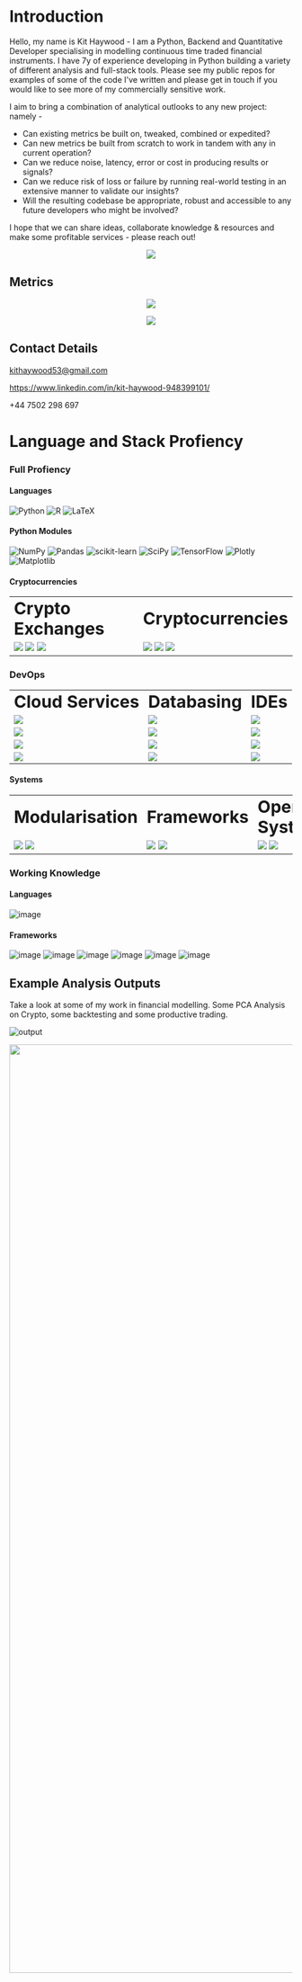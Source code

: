 # Introduction

Hello, my name is Kit Haywood - I am a Python, Backend and Quantitative Developer specialising in modelling continuous time traded financial instruments. I have 7y of experience developing in Python building a variety of different analysis and full-stack tools. Please see my public repos for examples of some of the code I've written and please get in touch if you would like to see more of my commercially sensitive work. 

I aim to bring a combination of analytical outlooks to any new project: namely -

  - Can existing metrics be built on, tweaked, combined or expedited? 
  - Can new metrics be built from scratch to work in tandem with any in current operation? 
  - Can we reduce noise, latency, error or cost in producing results or signals? 
  - Can we reduce risk of loss or failure by running real-world testing in an extensive manner to validate our insights?
  - Will the resulting codebase be appropriate, robust and accessible to any future developers who might be involved?

I hope that we can share ideas, collaborate knowledge & resources and make some profitable services - please reach out!

<p align="center"> 
  <img src="https://github-profile-summary-cards.vercel.app/api/cards/profile-details?username=KitHaywood&theme=radical" /> 
</p>

## Metrics
<p align="center">
    <img align="center" src="https://github-readme-stats.vercel.app/api?username=KitHaywood&show_icons=true&theme=radical" />
  </p>
  
  
 
<p align="center">
    <img align="center" src="https://github-readme-stats.vercel.app/api/top-langs/?username=KitHaywood&layout=compact&theme=radical" />
</p>



## Contact Details

kithaywood53@gmail.com

https://www.linkedin.com/in/kit-haywood-948399101/

+44 7502 298 697 

# Language and Stack Profiency

### Full Profiency

#### Languages

![Python](https://img.shields.io/badge/python-3670A0?style=for-the-badge&logo=python&logoColor=ffdd54) 	![R](https://img.shields.io/badge/r-%23276DC3.svg?style=for-the-badge&logo=r&logoColor=white) ![LaTeX](https://img.shields.io/badge/latex-%23008080.svg?style=for-the-badge&logo=latex&logoColor=white)

#### Python Modules

![NumPy](https://img.shields.io/badge/numpy-%23013243.svg?style=for-the-badge&logo=numpy&logoColor=white) ![Pandas](https://img.shields.io/badge/pandas-%23150458.svg?style=for-the-badge&logo=pandas&logoColor=white) ![scikit-learn](https://img.shields.io/badge/scikit--learn-%23F7931E.svg?style=for-the-badge&logo=scikit-learn&logoColor=white) ![SciPy](https://img.shields.io/badge/SciPy-%230C55A5.svg?style=for-the-badge&logo=scipy&logoColor=%white) ![TensorFlow](https://img.shields.io/badge/TensorFlow-%23FF6F00.svg?style=for-the-badge&logo=TensorFlow&logoColor=white) 	![Plotly](https://img.shields.io/badge/Plotly-%233F4F75.svg?style=for-the-badge&logo=plotly&logoColor=white) ![Matplotlib](https://img.shields.io/badge/Matplotlib-%23ffffff.svg?style=for-the-badge&logo=Matplotlib&logoColor=black)

#### Cryptocurrencies

<table border="0">
 <tr>
    <td><b style="font-size:30px">Crypto Exchanges</b></td>
    <td><b style="font-size:30px">Cryptocurrencies</b></td>
 </tr>
 <tr>
  <td>
    <img src="https://img.shields.io/badge/Coinbase-0052FF?style=for-the-badge&logo=Coinbase&logoColor=white" />
    <img src="https://img.shields.io/badge/Blockchain.com-121D33?logo=blockchaindotcom&logoColor=fff&style=for-the-badge" />
    <img src="https://img.shields.io/badge/Binance-FCD535?style=for-the-badge&logo=binance&logoColor=white" />
  </td>
  <td>
    <img src="https://img.shields.io/badge/Bitcoin-000000?style=for-the-badge&logo=bitcoin&logoColor=white" />
    <img src="https://img.shields.io/badge/dash-008DE4?style=for-the-badge&logo=dash&logoColor=white" />
    <img src="https://img.shields.io/badge/dogecoin-C2A633?style=for-the-badge&logo=dogecoin&logoColor=white" />
 </tr>
</table>

### DevOps

<table border="0">


  <tr>
    <td><b style="font-size:30px">Cloud Services</b></td>
    <td><b style="font-size:30px">Databasing</b></td>
    <td><b style="font-size:30px">IDEs</b></td>
  </tr>
  <tr>
    <td valign="middle">
      <img src="https://img.shields.io/badge/Amazon_AWS-FF9900?style=for-the-badge&logo=amazonaws&logoColor=white" />
    </td>
    <td valign="middle">
      <img src="https://img.shields.io/badge/MongoDB-4EA94B?style=for-the-badge&logo=mongodb&logoColor=white" />
    </td>
    <td valign="middle">
      <img src="https://img.shields.io/badge/Spyder%20Ide-FF0000?style=for-the-badge&logo=spyder%20ide&logoColor=white" />
    </td>
  </tr>
  <tr>
    <td valign="middle">
      <img src="https://img.shields.io/badge/Azure_DevOps-0078D7?style=for-the-badge&logo=azure-devops&logoColor=white" />
    </td>
    <td valign="middle">
       <img src="https://img.shields.io/badge/MySQL-005C84?style=for-the-badge&logo=mysql&logoColor=white" />
    </td>
    <td valign="middle">
      <img src="https://img.shields.io/badge/Visual_Studio_Code-0078D4?style=for-the-badge&logo=visual%20studio%20code&logoColor=white" />
    </td>
  </tr>
  <tr>
    <td valign="middle">
      <img src="https://img.shields.io/badge/Google_Cloud-4285F4?style=for-the-badge&logo=google-cloud&logoColor=white" />
    </td>
    <td valign="middle">
      <img src="https://img.shields.io/badge/PostgreSQL-316192?style=for-the-badge&logo=postgresql&logoColor=white" />
    </td>
    <td valign="middle">
      <img src="https://img.shields.io/badge/VIM-%2311AB00.svg?&style=for-the-badge&logo=vim&logoColor=white" />
    </td>
  </tr>
  <tr>
    <td valign="middle">
      <img src="https://img.shields.io/badge/Salesforce-00A1E0?style=for-the-badge&logo=Salesforce&logoColor=white" />
    </td>
    <td valign="middle">
      <img src="https://img.shields.io/badge/Salesforce-00A1E0?style=for-the-badge&logo=Salesforce&logoColor=white" />
    </td>
    <td valign="middle">
      <img src="https://img.shields.io/badge/pycharm-143?style=for-the-badge&logo=pycharm&logoColor=black&color=black&labelColor=green" />
    </td>
  </tr>
</table>

#### Systems

<table border="0">
 <tr>
    <td><b style="font-size:30px">Modularisation</b></td>
    <td><b style="font-size:30px">Frameworks</b></td>
    <td><b style="font-size:30px">Operating System</b></td>
    <td><b style="font-size:30px">Control</b></td>
 </tr>
 <tr>
    <td>
      <img src="https://img.shields.io/badge/Docker-2CA5E0?style=for-the-badge&logo=docker&logoColor=white" />      
      <img src="https://img.shields.io/badge/kubernetes-326ce5.svg?&style=for-the-badge&logo=kubernetes&logoColor=white" />
    </td>
    <td>
      <img src="https://img.shields.io/badge/Flask-000000?style=for-the-badge&logo=flask&logoColor=white" /> 
      <img src="https://img.shields.io/badge/Django-092E20?style=for-the-badge&logo=django&logoColor=green" /> 
    </td>
    <td>
      <img src="https://img.shields.io/badge/Linux-FCC624?style=for-the-badge&logo=linux&logoColor=black" /> 
      <img src="https://img.shields.io/badge/Ubuntu-E95420?style=for-the-badge&logo=ubuntu&logoColor=white" />
   </td>
   <td>
      <img src="https://img.shields.io/badge/GIT-E44C30?style=for-the-badge&logo=git&logoColor=white" />
      <img src="https://img.shields.io/badge/tmux-1BB91F?style=for-the-badge&logo=tmux&logoColor=white" />
   </td>
 </tr>
</table>

### Working Knowledge

#### Languages

![image](https://img.shields.io/badge/Rust-000000?style=for-the-badge&logo=rust&logoColor=white)

#### Frameworks

![image](https://img.shields.io/badge/Apache_Spark-FFFFFF?style=for-the-badge&logo=apachespark&logoColor=#E35A16) ![image](https://img.shields.io/badge/Microsoft-666666?style=for-the-badge&logo=microsoft&logoColor=white) ![image](https://img.shields.io/badge/Nginx-009639?style=for-the-badge&logo=nginx&logoColor=white) ![image](https://img.shields.io/badge/Postman-FF6C37?style=for-the-badge&logo=Postman&logoColor=white)
![image](https://img.shields.io/badge/PowerBI-F2C811?style=for-the-badge&logo=Power%20BI&logoColor=white) ![image](https://img.shields.io/badge/pypi-3775A9?style=for-the-badge&logo=pypi&logoColor=white)


## Example Analysis Outputs

Take a look at some of my work in financial modelling. Some PCA Analysis on Crypto, some backtesting and some productive trading. 

![output](https://user-images.githubusercontent.com/32512530/195327015-648cdec9-7be8-4017-8985-30213509448e.png)

<p align="center" width="100%">
  <img width="1652" alt="Backtest of BTC" src="https://user-images.githubusercontent.com/32512530/195327736-44ebd957-f239-4c4a-b0f6-aef1ec75ac76.png">
</p>
